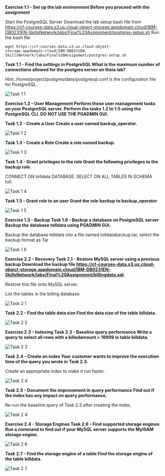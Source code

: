 **Exercise 1.1 - Set up the lab environment
Before you proceed with the assignment**

Start the PostgreSQL Server
Download the lab setup bash file from https://cf-courses-data.s3.us.cloud-object-storage.appdomain.cloud/IBM-DB0231EN-SkillsNetwork/labs/Final%20Assignment/postgres-setup.sh
Run the bash file

`wget https://cf-courses-data.s3.us.cloud-object-storage.appdomain.cloud/IBM-DB0231EN-SkillsNetwork/labs/Final%20Assignment/postgres-setup.sh`

**Task 1.1 - Find the settings in PostgreSQL
What is the maximum number of connections allowed for the postgres server on theia lab?**

Hint: /home/project/postgres/data/postgresql.conf is the configuration file for PostgreSQL.

![Task 1 1](https://user-images.githubusercontent.com/121275064/230522840-48dcd80f-6745-43d5-8f17-aa94d1349ebc.jpg)

**Exercise 1.2 - User Management
Perform these user management tasks on your PostgreSQL server. Perform the tasks 1.2 to 1.5 using the PostgreSQL CLI. DO NOT USE THE PGADMIN GUI.**

**Task 1.2 - Create a User
Create a user named backup_operator.**

![Task 1 2](https://user-images.githubusercontent.com/121275064/230522972-f408b688-3dad-4c4d-be86-ba8208365631.jpg)


**Task 1.3 - Create a Role
Create a role named backup.**

![Task 1 3](https://user-images.githubusercontent.com/121275064/230523008-9d9c9632-38f9-47c0-8f0b-bc76d76a6d9a.jpg)

**Task 1.4 - Grant privileges to the role
Grant the following privileges to the backup role.**

CONNECT ON tolldata DATABASE.
SELECT ON ALL TABLES IN SCHEMA toll.

![Task 1 4](https://user-images.githubusercontent.com/121275064/230523020-baa23509-7159-4e90-94df-8237e3f54e59.jpg)

**Task 1.5 - Grant role to an user
Grant the role backup to backup_operator**

![Task 1 5](https://user-images.githubusercontent.com/121275064/230523099-22b1b507-c8bb-4aac-b072-fd35e725f6dd.jpg)

**Exercise 1.3 - Backup
Task 1.6 - Backup a database on PostgreSQL server
Backup the database tolldata using PGADMIN GUI.**

Backup the database tolldata into a file named tolldatabackup.tar, select the backup format as Tar

![Task 1 6](https://user-images.githubusercontent.com/121275064/230523212-895d7ea0-3e10-4454-bffd-cc6debf398cb.jpg)

**Exercise 2.2 - Recovery
Task 2.1 - Restore MySQL server using a previous backup
Download the backup file https://cf-courses-data.s3.us.cloud-object-storage.appdomain.cloud/IBM-DB0231EN-SkillsNetwork/labs/Final%20Assignment/billingdata.sql.**

Restore this file onto MySQL server.

List the tables in the billing database.

![Task 2 1](https://user-images.githubusercontent.com/121275064/230523354-f79f15ba-79a2-4852-b52b-6c3eabd60249.jpg)

**Task 2.2 - Find the table data size
Find the data size of the table billdata.**

![Task 2 2](https://user-images.githubusercontent.com/121275064/230523398-ccf59e08-ba2e-448d-8d18-a0872fd89123.jpg)

**Exercise 2.3 - Indexing
Task 2.3 - Baseline query performance
Write a query to select all rows with a billedamount > 19999 in table billdata.**

![Task 2 3](https://user-images.githubusercontent.com/121275064/230523421-46a9c311-a843-49d5-9d14-809b1898100c.jpg)

**Task 2.4 - Create an index
Your customer wants to improve the execution time of the query you wrote in Task 2.3.**

Create an appropriate index to make it run faster.

![Task 2 4](https://user-images.githubusercontent.com/121275064/230523449-5969152f-8fd0-48ea-a1bc-cc9b40790465.jpg)

**Task 2.5 - Document the improvement in query performance
Find out if the index has any impact on query performance.**

Re-run the baseline query of Task 2.3 after creating the index.

![Task 2 4](https://user-images.githubusercontent.com/121275064/230523506-e2eedb44-3f49-45fa-b00e-b2f9464e21fd.jpg)

**Exercise 2.4 - Storage Engines
Task 2.6 - Find supported storage engines
Run a command to find out if your MySQL server supports the MyISAM storage engine.**

![Task 2 6](https://user-images.githubusercontent.com/121275064/230523541-391ad0de-9022-4966-84b8-d3cf80fdf3c5.jpg)

**Task 2.7 - Find the storage engine of a table
Find the storage engine of the table billdata.**

![Task 2 7](https://user-images.githubusercontent.com/121275064/230523552-e36a4357-b4d6-41ed-b433-9728a818b9a9.jpg)























